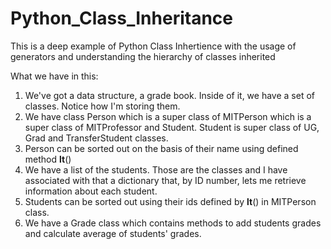 # Python_Class_Inheritance
This is a deep example of Python Class Inhertience with the usage of generators and understanding the hierarchy of classes inherited

What we have in this:
1. We've got a data structure, a grade book. Inside of it, we have a set of classes. Notice how I'm storing them. 
2. We have class Person which is a super class of MITPerson which is a super class of MITProfessor and Student. Student is super class of UG, Grad and TransferStudent classes.
3. Person can be sorted out on the basis of their name using defined method __lt__()
4. We have a list of the students. Those are the classes and I have associated with that a dictionary that, by ID number, lets me retrieve information about each student.
5. Students can be sorted out using their ids defined by __lt__() in MITPerson class.
6. We have a Grade class which contains methods to add students grades and calculate average of students' grades.

